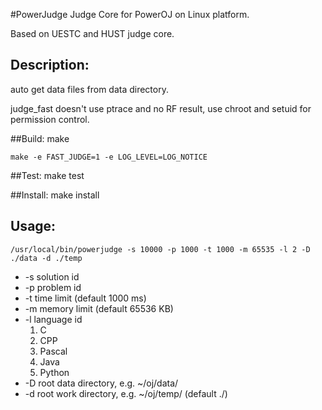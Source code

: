 #PowerJudge
Judge Core for PowerOJ on Linux platform.

Based on UESTC and HUST judge core.

## Description:
auto get data files from data directory.

judge_fast doesn't use ptrace and no RF result, use chroot and setuid for permission control. 


##Build:
    make

    make -e FAST_JUDGE=1 -e LOG_LEVEL=LOG_NOTICE


##Test:
    make test


##Install:
    make install


## Usage:
    /usr/local/bin/powerjudge -s 10000 -p 1000 -t 1000 -m 65535 -l 2 -D ./data -d ./temp

* -s    solution id
* -p    problem id
* -t    time limit (default 1000 ms)
* -m    memory limit (default 65536 KB)
* -l    language id
  1. C
  2. CPP
  3. Pascal
  4. Java
  5. Python
* -D    root data directory, e.g. ~/oj/data/
* -d    root work directory, e.g. ~/oj/temp/ (default ./)
